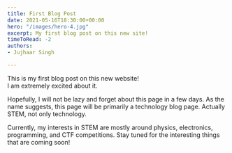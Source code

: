 ```yaml
---
title: First Blog Post
date: 2021-05-16T18:30:00+00:00
hero: "/images/hero-4.jpg"
excerpt: My first blog post on this new site!
timeToRead: -2
authors:
- Jujhaar Singh

---
```

This is my first blog post on this new website!  
I am extremely excited about it.

Hopefully, I will not be lazy and forget about this page in a few days. As the name suggests, this page will be primarily a technology blog page. Actually STEM, not only technology. 

Currently, my interests in STEM are mostly around physics, electronics, programming, and CTF competitions. Stay tuned for the interesting things that are coming soon!